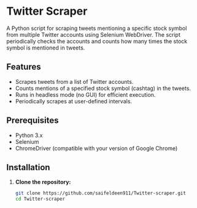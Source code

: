 # Twitter Scraper

A Python script for scraping tweets mentioning a specific stock symbol from multiple Twitter accounts using Selenium WebDriver. The script periodically checks the accounts and counts how many times the stock symbol is mentioned in tweets.

## Features

- Scrapes tweets from a list of Twitter accounts.
- Counts mentions of a specified stock symbol (cashtag) in the tweets.
- Runs in headless mode (no GUI) for efficient execution.
- Periodically scrapes at user-defined intervals.

## Prerequisites

- Python 3.x
- Selenium
- ChromeDriver (compatible with your version of Google Chrome)

## Installation

1. **Clone the repository:**

   ```bash
   git clone https://github.com/saifeldeen911/Twitter-scraper.git
   cd Twitter-scraper
